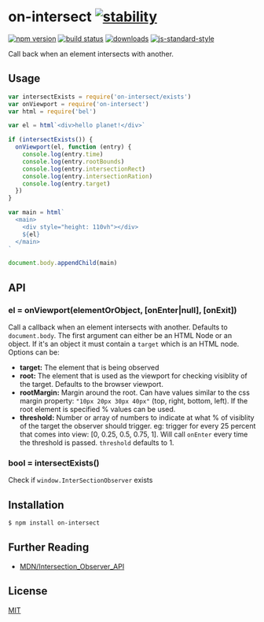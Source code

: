 # on-intersect [![stability][0]][1]
[![npm version][2]][3] [![build status][4]][5]
[![downloads][8]][9] [![js-standard-style][10]][11]

Call back when an element intersects with another.

## Usage
```js
var intersectExists = require('on-intersect/exists')
var onViewport = require('on-intersect')
var html = require('bel')

var el = html`<div>hello planet!</div>`

if (intersectExists()) {
  onViewport(el, function (entry) {
    console.log(entry.time)
    console.log(entry.rootBounds)
    console.log(entry.intersectionRect)
    console.log(entry.intersectionRation)
    console.log(entry.target)
  })
}

var main = html`
  <main>
    <div style="height: 110vh"></div>
    ${el}
  </main>
`

document.body.appendChild(main)
```

## API
### el = onViewport(elementOrObject, [onEnter|null], [onExit])
Call a callback when an element intersects with another. Defaults to
`document.body`. The first argument can either be an HTML Node or an object. If
it's an object it must contain a `target` which is an HTML node. Options can be:
- __target:__ The element that is being observed
- __root:__ The element that is used as the viewport for checking visiblity of
  the target. Defaults to the browser viewport.
- __rootMargin:__ Margin around the root. Can have values similar to the css
  margin property: `"10px 20px 30px 40px"` (top, right, bottom, left). If the
  root element is specified % values can be used.
- __threshold:__ Number or array of numbers to indicate at what % of visiblity
  of the target the observer should trigger. eg: trigger for every 25 percent
  that comes into view: [0, 0.25, 0.5, 0.75, 1]. Will call `onEnter` every time
  the threshold is passed. `threshold` defaults to 1.

### bool = intersectExists()
Check if `window.InterSectionObserver` exists

## Installation
```sh
$ npm install on-intersect
```

## Further Reading
- [MDN/Intersection_Observer_API](https://developer.mozilla.org/en-US/docs/Web/API/Intersection_Observer_API)

## License
[MIT](https://tldrlegal.com/license/mit-license)

[0]: https://img.shields.io/badge/stability-experimental-orange.svg?style=flat-square
[1]: https://nodejs.org/api/documentation.html#documentation_stability_index
[2]: https://img.shields.io/npm/v/on-intersect.svg?style=flat-square
[3]: https://npmjs.org/package/on-intersect
[4]: https://img.shields.io/travis/yoshuawuyts/on-intersect/master.svg?style=flat-square
[5]: https://travis-ci.org/yoshuawuyts/on-intersect
[6]: https://img.shields.io/codecov/c/github/yoshuawuyts/on-intersect/master.svg?style=flat-square
[7]: https://codecov.io/github/yoshuawuyts/on-intersect
[8]: http://img.shields.io/npm/dm/on-intersect.svg?style=flat-square
[9]: https://npmjs.org/package/on-intersect
[10]: https://img.shields.io/badge/code%20style-standard-brightgreen.svg?style=flat-square
[11]: https://github.com/feross/standard

